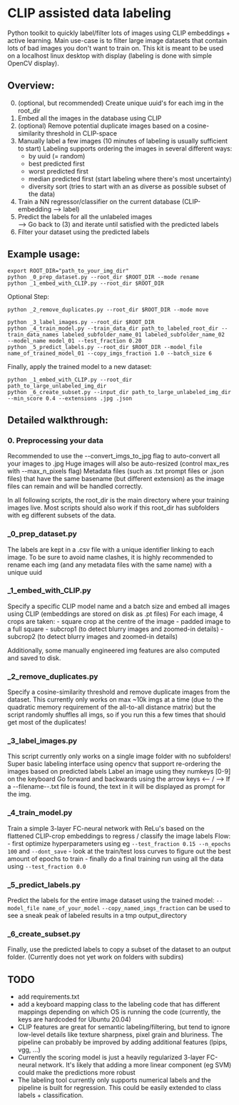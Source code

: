 # CLIP assisted data labeling
Python toolkit to quickly label/filter lots of images using CLIP embeddings + active learning.
Main use-case is to filter large image datasets that contain lots of bad images you don't want to train on.
This kit is meant to be used on a localhost linux desktop with display (labeling is done with simple OpenCV display).

## Overview:
0. (optional, but recommended) Create unique uuid's for each img in the root_dir
1. Embed all the images in the database using CLIP
2. (optional) Remove potential duplicate images based on a cosine-similarity threshold in CLIP-space
3. Manually label a few images (10 minutes of labeling is usually sufficient to start)
Labeling supports ordering the images in several different ways:
    - by uuid (= random)
    - best predicted first
    - worst predicted first
    - median predicted first (start labeling where there's most uncertainty)
    - diversity sort (tries to start with an as diverse as possible subset of the data)
4. Train a NN regressor/classifier on the current database (CLIP-embedding --> label)
5. Predict the labels for all the unlabeled images	
	--> Go back to (3) and iterate until satisfied with the predicted labels
6. Filter your dataset using the predicted labels

## Example usage:

```
export ROOT_DIR="path_to_your_img_dir"
python _0_prep_dataset.py --root_dir $ROOT_DIR --mode rename
python _1_embed_with_CLIP.py --root_dir $ROOT_DIR
```
Optional Step:
```
python _2_remove_duplicates.py --root_dir $ROOT_DIR --mode move
```
```
python _3_label_images.py --root_dir $ROOT_DIR
python _4_train_model.py --train_data_dir path_to_labeled_root_dir --train_data_names labeled_subfolder_name_01 labeled_subfolder_name_02  --model_name model_01 --test_fraction 0.20
python _5_predict_labels.py --root_dir $ROOT_DIR --model_file name_of_trained_model_01 --copy_imgs_fraction 1.0 --batch_size 6
```
Finally, apply the trained model to a new dataset:
```
python _1_embed_with_CLIP.py --root_dir path_to_large_unlabeled_img_dir
python _6_create_subset.py --input_dir path_to_large_unlabeled_img_dir --min_score 0.4 --extensions .jpg .json
```

## Detailed walkthrough:

### 0. Preprocessing your data
Recommended to use the --convert_imgs_to_jpg flag to auto-convert all your images to .jpg
Huge images will also be auto-resized (control max_res with --max_n_pixels flag)
Metadata files (such as .txt prompt files or .json files) that have the same basename (but different extension) as the image files can remain and will be handled correctly.

In all following scripts, the root_dir is the main directory where your training images live.
Most scripts should also work if this root_dir has subfolders with eg different subsets of the data.

### _0_prep_dataset.py
The labels are kept in a .csv file with a unique identifier linking to each image.
To be sure to avoid name clashes, it is highly recommended to rename each img (and any metadata files with the same name) with a unique uuid

### _1_embed_with_CLIP.py
Specify a specific CLIP model name and a batch size and embed all images using CLIP (embeddings are stored on disk as .pt files)
For each image, 4 crops are taken:
	- square crop at the centre of the image
	- padded image to a full square
	- subcrop1 (to detect blurry images and zoomed-in details)
	- subcrop2 (to detect blurry images and zoomed-in details)
	
Additionally, some manually engineered img features are also computed and saved to disk.
	
### _2_remove_duplicates.py
Specify a cosine-similarity threshold and remove duplicate images from the dataset.
This currently only works on max ~10k imgs at a time (due to the quadratic memory requirement of the all-to-all distance matrix)
but the script randomly shuffles all imgs, so if you run this a few times that should get most of the duplicates!

### _3_label_images.py
This script currently only works on a single image folder with no subfolders!
Super basic labeling interface using opencv that support re-ordering the images based on predicted labels
Label an image using they numkeys [0-9] on the keyboard
Go forward and backwards using the arrow keys <-- / -->
If a --filename--.txt file is found, the text in it will be displayed as prompt for the img.

### _4_train_model.py
Train a simple 3-layer FC-neural network with ReLu's based on the flattened CLIP-crop embeddings to regress / classify the image labels
Flow:
	- first optimize hyperparameters using eg `--test_fraction 0.15 --n_epochs 100` and `--dont_save`
	- look at the train/test loss curves to figure out the best amount of epochs to train
	- finally do a final training run using all the data using `--test_fraction 0.0`

### _5_predict_labels.py
Predict the labels for the entire image dataset using the trained model: `--model_file name_of_your_model`
`--copy_named_imgs_fraction` can be used to see a sneak peak of labeled results in a tmp output_directory

### _6_create_subset.py
Finally, use the predicted labels to copy a subset of the dataset to an output folder.
(Currently does not yet work on folders with subdirs)

## TODO
- add requirements.txt
- add a keyboard mapping class to the labeling code that has different mappings depending on which OS is running the code (currently, the keys are hardcoded for Ubuntu 20.04)
- CLIP features are great for semantic labeling/filtering, but tend to ignore low-level details like texture sharpness, pixel grain and bluriness.
The pipeline can probably be improved by adding additional features (lpips, vgg, ...)
- Currently the scoring model is just a heavily regularized 3-layer FC-neural network. It's likely that adding a more linear component (eg SVM) could make the predictions more robust
- The labeling tool currently only supports numerical labels and the pipeline is built for regression. This could be easily extended to class labels + classification.


